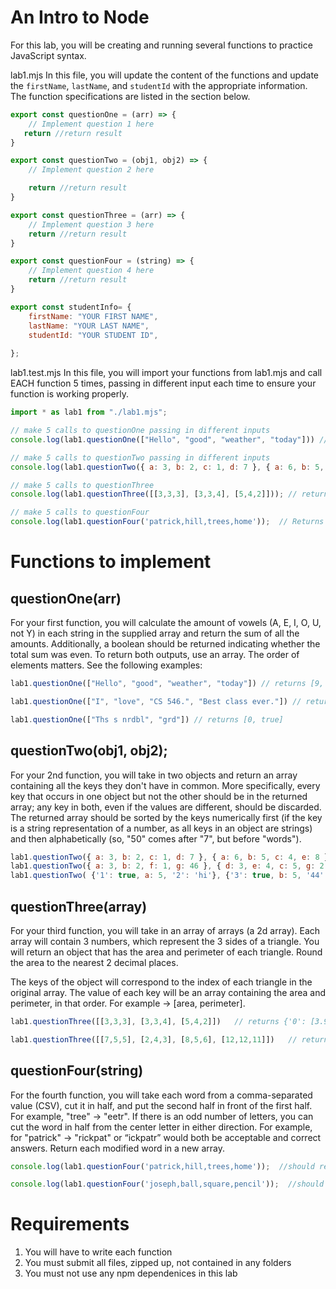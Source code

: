# An Intro to Node
For this lab, you will be creating and running several functions to practice JavaScript syntax.

lab1.mjs
In this file, you will update the content of the functions and update the ```firstName```, ```lastName```, and ```studentId``` with the appropriate information. The function specifications are listed in the section below.
```javascript
export const questionOne = (arr) => {
    // Implement question 1 here
   return //return result
} 

export const questionTwo = (obj1, obj2) => { 
    // Implement question 2 here

    return //return result 
} 

export const questionThree = (arr) => { 
    // Implement question 3 here
    return //return result 
} 

export const questionFour = (string) => { 
    // Implement question 4 here
    return //return result 
} 

export const studentInfo= { 
    firstName: "YOUR FIRST NAME", 
    lastName: "YOUR LAST NAME", 
    studentId: "YOUR STUDENT ID", 
  
}; 
```
lab1.test.mjs
In this file, you will import your functions from lab1.mjs and call EACH function 5 times, passing in different input each time to ensure your function is working properly.
```javascript
import * as lab1 from "./lab1.mjs"; 

// make 5 calls to questionOne passing in different inputs
console.log(lab1.questionOne(["Hello", "good", "weather", "today"])) // returns and then outputs: [9, false]

// make 5 calls to questionTwo passing in different inputs
console.log(lab1.questionTwo({ a: 3, b: 2, c: 1, d: 7 }, { a: 6, b: 5, c: 4, e: 8 })); // Returns and then outputs: ["d","e"]

// make 5 calls to questionThree
console.log(lab1.questionThree([[3,3,3], [3,3,4], [5,4,2]])); // returns and then outputs: {'0': [3.9,9], '1': [4.47,10], '2': [3.8,11]} 

// make 5 calls to questionFour
console.log(lab1.questionFour('patrick,hill,trees,home'));  // Returns and then outputs: ['rickpat', 'llhi', 'eestr', 'meho'] 
```
# Functions to implement
## questionOne(arr)
For your first function, you will calculate the amount of vowels (A, E, I, O, U, not Y) in each string in the supplied array and return the sum of all the amounts. Additionally, a boolean should be returned indicating whether the total sum was even. To return both outputs, use an array. The order of elements matters. See the following examples: 
```javascript
lab1.questionOne(["Hello", "good", "weather", "today"]) // returns [9, false] 

lab1.questionOne(["I", "love", "CS 546.", "Best class ever."]) // returns [7, false] 

lab1.questionOne(["Ths s nrdbl", "grd"]) // returns [0, true] 
```
## questionTwo(obj1, obj2);

For your 2nd function, you will take in two objects and return an array containing all the keys they don't have in common. More specifically, every key that occurs in one object but not the other should be in the returned array; any key in both, even if the values are different, should be discarded. The returned array should be sorted by the keys numerically first (if the key is a string representation of a number,  as all keys in an object are strings) and then alphabetically (so, "50" comes after "7", but before "words"). 
```javascript
lab1.questionTwo({ a: 3, b: 2, c: 1, d: 7 }, { a: 6, b: 5, c: 4, e: 8 }) // returns ["d","e"] 
lab1.questionTwo({ a: 3, b: 2, f: 1, g: 46 }, { d: 3, e: 4, c: 5, g: 2 }) // returns ["a","b","c","d","e","f"]
lab1.questionTwo( {'1': true, a: 5, '2': 'hi'}, {'3': true, b: 5, '44': "hi", '4': "bye", '5': 8}) // returns ['1', '2', '3', '4', '5', '44', 'a', 'b'] 
```
## questionThree(array)

For your third function, you will take in an array of arrays (a 2d array). Each array will contain 3 numbers, which represent the 3 sides of a triangle. You will return an object that has the area and perimeter of each triangle. Round the area to the nearest 2 decimal places. 
 
The keys of the object will correspond to the index of each triangle in the original array. The value of each key will be an array containing the area and perimeter, in that order. For example -> [area, perimeter]. 
```javascript
lab1.questionThree([[3,3,3], [3,3,4], [5,4,2]])   // returns {'0': [3.9,9], '1': [4.47,10], '2': [3.8,11]} 

lab1.questionThree([[7,5,5], [2,4,3], [8,5,6], [12,12,11]])   // returns {'0': [12.5, 17], '1': [2.9,9], '2': [14.98,19], '3': [58.66,35]} 
 ```
## questionFour(string)
For the fourth function, you will take each word from a comma-separated value (CSV), cut it in half, and put the second half in front of the first half. For example, "tree" -> "eetr". If there is an odd number of letters, you can cut the word in half from the center letter in either direction. For example, for "patrick" -> "rickpat" or “ickpatr” would both be acceptable and correct answers. Return each modified word in a new array.
```javascript
console.log(lab1.questionFour('patrick,hill,trees,home'));  //should return and then log ['rickpat', 'llhi', 'eestr', 'meho'] 

console.log(lab1.questionFour('joseph,ball,square,pencil'));  //should return and then log ['ephjos', 'llba', 'aresqu', 'cilpen']
```
 

# Requirements
1. You will have to write each function
2. You must submit all files, zipped up, not contained in any folders
3. You must not use any npm dependenices in this lab
